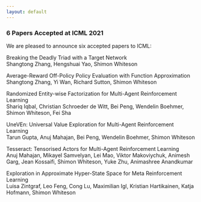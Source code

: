 ```yaml
---
layout: default
---
```


### 6 Papers Accepted at ICML 2021
We are pleased to announce six accepted papers to ICML:

Breaking the Deadly Triad with a Target Network  
Shangtong Zhang, Hengshuai Yao, Shimon Whiteson

Average-Reward Off-Policy Policy Evaluation with Function Approximation  
Shangtong Zhang, Yi Wan, Richard Sutton, Shimon Whiteson

Randomized Entity-wise Factorization for Multi-Agent Reinforcement Learning  
Shariq Iqbal, Christian Schroeder de Witt, Bei Peng, Wendelin Boehmer, Shimon Whiteson, Fei Sha

UneVEn: Universal Value Exploration for Multi-Agent Reinforcement Learning  
Tarun Gupta, Anuj Mahajan, Bei Peng, Wendelin Boehmer, Shimon Whiteson

Tesseract: Tensorised Actors for Multi-Agent Reinforcement Learning  
Anuj Mahajan, Mikayel Samvelyan, Lei Mao, Viktor Makoviychuk, Animesh Garg, Jean Kossaifi, Shimon Whiteson, Yuke Zhu, Animashree Anandkumar

Exploration in Approximate Hyper-State Space for Meta Reinforcement Learning  
Luisa Zintgraf, Leo Feng, Cong Lu, Maximilian Igl, Kristian Hartikainen, Katja Hofmann, Shimon Whiteson